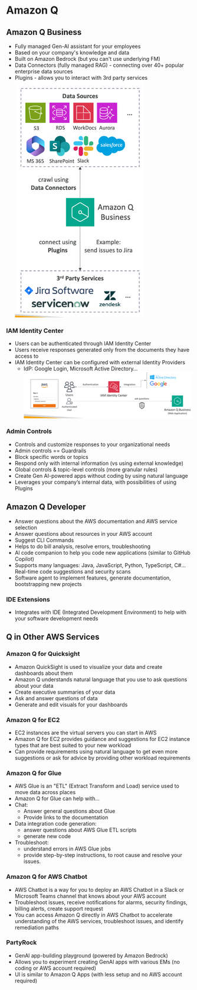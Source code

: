 # Amazon Q

## Amazon Q Business

- Fully managed Gen-AI assistant for your employees
- Based on your company's knowledge and data
- Built on Amazon Bedrock (but you can't use underlying FM)
- Data Connectors (fully managed RAG) - connecting over 40+ popular enterprise data sources
- Plugins - allows you to interact with 3rd party services
![](assets/Pasted%20image%2020251021201421.png)
### IAM Identity Center

- Users can be authenticated through IAM Identity Center
- Users receive responses generated only from the documents they have access to
- IAM Identity Center can be configured with external Identity Providers
    - IdP: Google Login, Microsoft Active Directory…
![](assets/Pasted%20image%2020251021201510.png)
### Admin Controls

- Controls and customize responses to your organizational needs
- Admin controls == Guardrails
- Block specific words or topics
- Respond only with internal information (vs using external knowledge)
- Global controls & topic-level controls (more granular rules)
- Create Gen AI-powered apps without coding by using natural language
- Leverages your company’s internal data, with possibilities of using Plugins

## Amazon Q Developer

- Answer questions about the AWS documentation and AWS service selection
- Answer questions about resources in your AWS account
- Suggest CLI Commands
- Helps to do bill analysis, resolve errors, troubleshooting
- Al code companion to help you code new applications (similar to GitHub Copilot)
- Supports many languages: Java, JavaScript, Python, TypeScript, C#... Real-time code suggestions and security scans
- Software agent to implement features, generate documentation, bootstrapping new projects

### IDE Extensions

- Integrates with IDE (Integrated Development Environment) to help with your software development needs

## Q in Other AWS Services

### Amazon Q for Quicksight

- Amazon QuickSight is used to visualize your data and create dashboards about them
- Amazon Q understands natural language that you use to ask questions about your data
- Create executive summaries of your data
- Ask and answer questions of data
- Generate and edit visuals for your dashboards

### Amazon Q for EC2

- EC2 instances are the virtual servers you can start in AWS
- Amazon Q for EC2 provides guidance and suggestions for EC2 instance types that are best suited to your new workload
- Can provide requirements using natural language to get even more suggestions or ask for advice by providing other workload requirements

### Amazon Q for Glue

- AWS Glue is an "ETL" (Extract Transform and Load) service used to move data across places 
- Amazon Q for Glue can help with...
- Chat:
    - Answer general questions about Glue
    - Provide links to the documentation
- Data integration code generation:
    - answer questions about AWS Glue ETL scripts
    - generate new code
- Troubleshoot:
    - understand errors in AWS Glue jobs
    - provide step-by-step instructions, to root cause and resolve your issues.

### Amazon Q for AWS Chatbot

- AWS Chatbot is a way for you to deploy an AWS Chatbot in a Slack or Microsoft Teams channel that knows about your AWS account
- Troubleshoot issues, receive notifications for alarms, security findings, billing alerts, create support request
- You can access Amazon Q directly in AWS Chatbot to accelerate understanding of the AWS services, troubleshoot issues, and identify remediation paths
### PartyRock

- GenAl app-building playground (powered by Amazon Bedrock)
- Allows you to experiment creating GenAl apps with various EMs (no coding or AWS account required)
- Ul is similar to Amazon Q Apps (with less setup and no AWS account required)